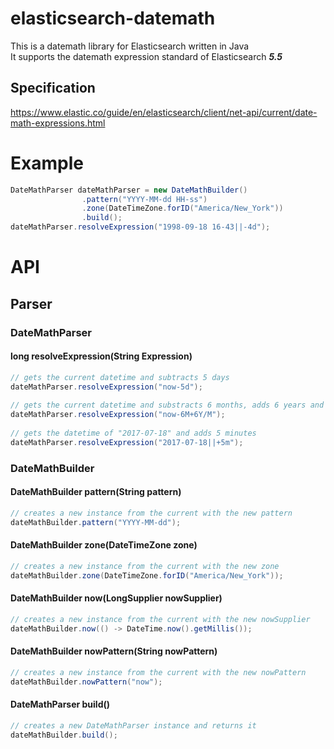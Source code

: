 # elasticsearch-datemath
This is a datemath library for Elasticsearch written in Java  
It supports the datemath expression standard of Elasticsearch ***5.5***

## Specification
https://www.elastic.co/guide/en/elasticsearch/client/net-api/current/date-math-expressions.html

# Example
```java
DateMathParser dateMathParser = new DateMathBuilder()
                .pattern("YYYY-MM-dd HH-ss")
                .zone(DateTimeZone.forID("America/New_York"))
                .build();
dateMathParser.resolveExpression("1998-09-18 16-43||-4d");
```
# API
## Parser
### DateMathParser
#### long resolveExpression(String Expression)
```java
// gets the current datetime and subtracts 5 days
dateMathParser.resolveExpression("now-5d");
    
// gets the current datetime and substracts 6 months, adds 6 years and rounds the month
dateMathParser.resolveExpression("now-6M+6Y/M");
    
// gets the datetime of "2017-07-18" and adds 5 minutes
dateMathParser.resolveExpression("2017-07-18||+5m");
```
### DateMathBuilder
#### DateMathBuilder pattern(String pattern)
```java
// creates a new instance from the current with the new pattern
dateMathBuilder.pattern("YYYY-MM-dd");
```
#### DateMathBuilder zone(DateTimeZone zone)
```java
// creates a new instance from the current with the new zone
dateMathBuilder.zone(DateTimeZone.forID("America/New_York"));
```
#### DateMathBuilder now(LongSupplier nowSupplier)
```java
// creates a new instance from the current with the new nowSupplier
dateMathBuilder.now(() -> DateTime.now().getMillis());
```
#### DateMathBuilder nowPattern(String nowPattern)
```java
// creates a new instance from the current with the new nowPattern
dateMathBuilder.nowPattern("now");
```
#### DateMathParser build()
```java
// creates a new DateMathParser instance and returns it
dateMathBuilder.build();
```